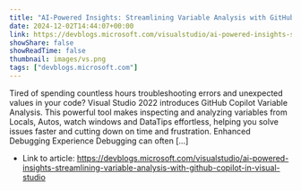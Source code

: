 ```yaml
---
title: "AI-Powered Insights: Streamlining Variable Analysis with GitHub Copilot in Visual Studio"
date: 2024-12-02T14:44:07+00:00
link: https://devblogs.microsoft.com/visualstudio/ai-powered-insights-streamlining-variable-analysis-with-github-copilot-in-visual-studio
showShare: false
showReadTime: false
thumbnail: images/vs.png
tags: ["devblogs.microsoft.com"]
---
```

Tired of spending countless hours troubleshooting errors and unexpected values in your code? Visual Studio 2022 introduces GitHub Copilot Variable Analysis. This powerful tool makes inspecting and analyzing variables from Locals, Autos, watch windows and DataTips effortless, helping you solve issues faster and cutting down on time and frustration. Enhanced Debugging Experience Debugging can often […]

- Link to article: https://devblogs.microsoft.com/visualstudio/ai-powered-insights-streamlining-variable-analysis-with-github-copilot-in-visual-studio